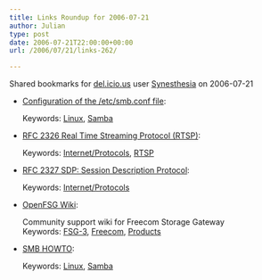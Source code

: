 ```yaml
---
title: Links Roundup for 2006-07-21
author: Julian
type: post
date: 2006-07-21T22:00:00+00:00
url: /2006/07/21/links-262/

---
```

Shared bookmarks for [del.icio.us][1] user  [Synesthesia][2] on 2006-07-21

  * [Configuration of the /etc/smb.conf file][3]:
  
       
    Keywords: [Linux][4], [Samba][5]
  * [RFC 2326 Real Time Streaming Protocol (RTSP)][6]:
  
       
    Keywords: [Internet/Protocols][7], [RTSP][8]
  * [RFC 2327 SDP: Session Description Protocol][9]:
  
       
    Keywords: [Internet/Protocols][7]
  * [OpenFSG Wiki][10]:
  
    Community support wiki for Freecom Storage Gateway   
    Keywords: [FSG-3][11], [Freecom][12], [Products][13]
  * [SMB HOWTO][14]:
  
       
    Keywords: [Linux][4], [Samba][5]

 [1]: https://del.icio.us/
 [2]: https://del.icio.us/synesthesia
 [3]: https://www.faqs.org/docs/securing/chap29sec284.html "https://www.faqs.org/docs/securing/chap29sec284.html"
 [4]: https://del.icio.us/synesthesia/Linux
 [5]: https://del.icio.us/synesthesia/Samba
 [6]: https://www.faqs.org/rfcs/rfc2326.html "https://www.faqs.org/rfcs/rfc2326.html"
 [7]: https://del.icio.us/synesthesia/Internet/Protocols
 [8]: https://del.icio.us/synesthesia/RTSP
 [9]: https://www.faqs.org/rfcs/rfc2327.html "https://www.faqs.org/rfcs/rfc2327.html"
 [10]: https://www.openfsg.com/index.php/Main_Page "https://www.openfsg.com/index.php/Main_Page"
 [11]: https://del.icio.us/synesthesia/FSG-3
 [12]: https://del.icio.us/synesthesia/Freecom
 [13]: https://del.icio.us/synesthesia/Products
 [14]: https://www.tldp.org/HOWTO/SMB-HOWTO.html#toc6 "https://www.tldp.org/HOWTO/SMB-HOWTO.html#toc6"